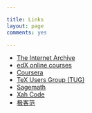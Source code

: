 ```yaml
---

title: Links
layout: page
comments: yes

---
```


<ul>
<li><a href="https://archive.org" target="_blank">The Internet Archive</a>
<li><a href="https://www.edx.org" target="_blank">edX online courses</a>
<li><a href="https://www.coursera.org" target="_blank">Coursera</a>
<li><a href="https://www.tug.org" target="_blank">TeX Users Group (TUG)</a>
<li><a href="https://www.sagemath.org" target="_blank">Sagemath</a>
<li><a href="http://xahlee.info" target="_blank">Xah Code</a>
<li><a href="http://www.geekfan.net" target="_blank">极客范</a>
</ul>
